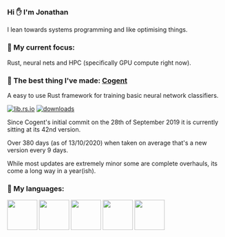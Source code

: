 ### Hi ✋ I'm Jonathan

I lean towards systems programming and like optimising things.

### 🔭 My current focus: ###

Rust, neural nets and HPC (specifically GPU compute right now).

### 🌟 The best thing I've made: [Cogent](https://github.com/JonathanWoollett-Light/cogent) ###

A easy to use Rust framework for training basic neural network classifiers.

[![lib.rs.io](https://img.shields.io/crates/v/cogent?color=blue&label=lib.rs)](https://lib.rs/crates/cogent)
[![downloads](https://img.shields.io/crates/d/cogent)](https://crates.io/crates/cogent)

Since Cogent's initial commit on the 28th of September 2019 it is currently sitting at its 42nd version.

Over 380 days (as of 13/10/2020) when taken on average that's a new version every 9 days.

While most updates are extremely minor some are complete overhauls, its come a long way in a year(ish).

### 💬 My languages: ###

<code><a href="https://www.rust-lang.org/"><img height="70" src="https://upload.wikimedia.org/wikipedia/commons/thumb/d/d5/Rust_programming_language_black_logo.svg/1200px-Rust_programming_language_black_logo.svg.png"></a></code> <!-- Rust -->
<code><img height="70" src="https://upload.wikimedia.org/wikipedia/commons/thumb/1/18/ISO_C%2B%2B_Logo.svg/800px-ISO_C%2B%2B_Logo.svg.png"></code> <!-- C++ -->
<code><img height="70" src="https://seeklogo.com/images/C/c-programming-language-logo-9B32D017B1-seeklogo.com.png"></code> <!-- C -->
<code><a href="https://www.python.org/"><img height="70" src="https://upload.wikimedia.org/wikipedia/commons/thumb/c/c3/Python-logo-notext.svg/1024px-Python-logo-notext.svg.png"></a></code> <!-- Python -->
<code><img height="70" src="https://upload.wikimedia.org/wikipedia/commons/thumb/9/99/Unofficial_JavaScript_logo_2.svg/1200px-Unofficial_JavaScript_logo_2.svg.png"></code> <!-- JavaScript -->

